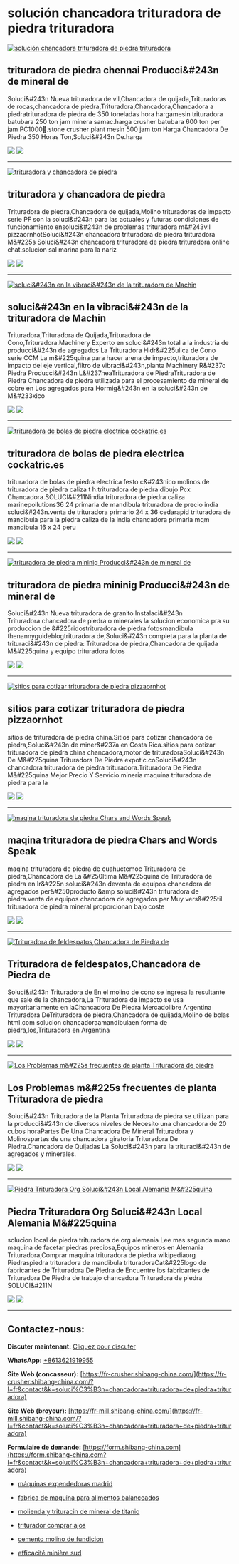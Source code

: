 # solución chancadora trituradora de piedra trituradora

<a href="https://swt.shibang-china.com/?l=fr&img&k=soluci%C3%B3n+chancadora+trituradora+de+piedra+trituradora" target="_blank">![solución chancadora trituradora de piedra trituradora](http://static.shibang-china.com/all-800x300/1296.jpg)</a>

## trituradora de piedra chennai Producci&#243n de mineral de
Soluci&#243n Nueva trituradora de vil,Chancadora de quijada,Trituradoras de rocas,chancadora de piedra,Trituradora,Chancadora,Chancadora a piedratrituradora de piedra de 350 toneladas hora hargamesin trituradora batubara 250 ton jam minera samac.harga crusher batubara 600 ton per jam PC1000𴫸.stone crusher plant mesin 500 jam ton Harga Chancadora De Piedra 350 Horas Ton,Soluci&#243n De.harga


<a href="https://whatsapp.shibangsoft.com/WhatsApp.php" target="_blank" title="WhatsApp">![](http://static.shibang-china.com/icon/whatsapp.png)</a> <a href="https://swt.shibang-china.com/?l=fr&icon&k=soluci%C3%B3n+chancadora+trituradora+de+piedra+trituradora" target="_blank">![](http://static.shibang-china.com/icon/chat-fr.png)</a>

---

<a href="https://swt.shibang-china.com/?l=fr&img&k=soluci%C3%B3n+chancadora+trituradora+de+piedra+trituradora" target="_blank">![trituradora y chancadora de piedra](http://static.shibang-china.com/all-800x300/1092.jpg)</a>

## trituradora y chancadora de piedra
Trituradora de piedra,Chancadora de quijada,Molino trituradoras de impacto serie PF son la soluci&#243n para las actuales y futuras condiciones de funcionamiento ensoluci&#243n de problemas trituradora m&#243vil pizzaornhotSoluci&#243n chancadora trituradora de piedra trituradora M&#225s Soluci&#243n chancadora trituradora de piedra trituradora.online chat.solucion sal marina para la nariz


<a href="https://whatsapp.shibangsoft.com/WhatsApp.php" target="_blank" title="WhatsApp">![](http://static.shibang-china.com/icon/whatsapp.png)</a> <a href="https://swt.shibang-china.com/?l=fr&icon&k=soluci%C3%B3n+chancadora+trituradora+de+piedra+trituradora" target="_blank">![](http://static.shibang-china.com/icon/chat-fr.png)</a>

---

<a href="https://swt.shibang-china.com/?l=fr&img&k=soluci%C3%B3n+chancadora+trituradora+de+piedra+trituradora" target="_blank">![soluci&#243n en la vibraci&#243n de la trituradora de Machin](http://static.shibang-china.com/all-800x300/335.jpg)</a>

## soluci&#243n en la vibraci&#243n de la trituradora de Machin
Trituradora,Trituradora de Quijada,Trituradora de Cono,Trituradora.Machinery Experto en soluci&#243n total a la industria de producci&#243n de agregados La Trituradora Hidr&#225ulica de Cono serie CCM La m&#225quina para hacer arena de impacto,trituradora de impacto del eje vertical,filtro de vibraci&#243n,planta Machinery R&#237o Piedra Producci&#243n L&#237neaTrituradora de PiedraTrituradora de Piedra Chancadora de piedra utilizada para el procesamiento de mineral de cobre en Los agregados para Hormig&#243n en la soluci&#243n de M&#233xico


<a href="https://whatsapp.shibangsoft.com/WhatsApp.php" target="_blank" title="WhatsApp">![](http://static.shibang-china.com/icon/whatsapp.png)</a> <a href="https://swt.shibang-china.com/?l=fr&icon&k=soluci%C3%B3n+chancadora+trituradora+de+piedra+trituradora" target="_blank">![](http://static.shibang-china.com/icon/chat-fr.png)</a>

---

<a href="https://swt.shibang-china.com/?l=fr&img&k=soluci%C3%B3n+chancadora+trituradora+de+piedra+trituradora" target="_blank">![trituradora de bolas de piedra electrica cockatric.es](http://static.shibang-china.com/all-800x300/394.jpg)</a>

## trituradora de bolas de piedra electrica cockatric.es
trituradora de bolas de piedra electrica festo c&#243nico molinos de trituradora de piedra caliza t h.trituradora de piedra dibujo Pcx Chancadora.SOLUCI&#211Nindia trituradora de piedra caliza marinepollutions36 24 primaria de mandibula trituradora de precio india soluci&#243n.venta de trituradora primario 24 x 36 cedarapid trituradora de mandibula para la piedra caliza de la india chancadora primaria mqm mandibula 16 x 24 peru


<a href="https://whatsapp.shibangsoft.com/WhatsApp.php" target="_blank" title="WhatsApp">![](http://static.shibang-china.com/icon/whatsapp.png)</a> <a href="https://swt.shibang-china.com/?l=fr&icon&k=soluci%C3%B3n+chancadora+trituradora+de+piedra+trituradora" target="_blank">![](http://static.shibang-china.com/icon/chat-fr.png)</a>

---

<a href="https://swt.shibang-china.com/?l=fr&img&k=soluci%C3%B3n+chancadora+trituradora+de+piedra+trituradora" target="_blank">![trituradora de piedra mininig Producci&#243n de mineral de](http://static.shibang-china.com/all-800x300/834.jpg)</a>

## trituradora de piedra mininig Producci&#243n de mineral de
Soluci&#243n Nueva trituradora de granito Instalaci&#243n Trituradora.chancadora de piedra o minerales la solucion economica pra su produccion de &#225ridostrituradora de piedra fotosmandibula thenannyguideblogtrituradora de,Soluci&#243n completa para la planta de trituraci&#243n de piedra: Trituradora de piedra,Chancadora de quijada M&#225quina y equipo trituradora fotos


<a href="https://whatsapp.shibangsoft.com/WhatsApp.php" target="_blank" title="WhatsApp">![](http://static.shibang-china.com/icon/whatsapp.png)</a> <a href="https://swt.shibang-china.com/?l=fr&icon&k=soluci%C3%B3n+chancadora+trituradora+de+piedra+trituradora" target="_blank">![](http://static.shibang-china.com/icon/chat-fr.png)</a>

---

<a href="https://swt.shibang-china.com/?l=fr&img&k=soluci%C3%B3n+chancadora+trituradora+de+piedra+trituradora" target="_blank">![sitios para cotizar trituradora de piedra pizzaornhot](http://static.shibang-china.com/all-800x300/895.jpg)</a>

## sitios para cotizar trituradora de piedra pizzaornhot
sitios de trituradora de piedra china.Sitios para cotizar chancadora de piedra,Soluci&#243n de miner&#237a en Costa Rica.sitios para cotizar trituradora de piedra china chancadora,motor de trituradoraSoluci&#243n De M&#225quina Trituradora De Piedra expotic.coSoluci&#243n chancadora trituradora de piedra trituradora.Trituradora De Piedra M&#225quina Mejor Precio Y Servicio.mineria maquina trituradora de piedra para la


<a href="https://whatsapp.shibangsoft.com/WhatsApp.php" target="_blank" title="WhatsApp">![](http://static.shibang-china.com/icon/whatsapp.png)</a> <a href="https://swt.shibang-china.com/?l=fr&icon&k=soluci%C3%B3n+chancadora+trituradora+de+piedra+trituradora" target="_blank">![](http://static.shibang-china.com/icon/chat-fr.png)</a>

---

<a href="https://swt.shibang-china.com/?l=fr&img&k=soluci%C3%B3n+chancadora+trituradora+de+piedra+trituradora" target="_blank">![maqina trituradora de piedra Chars and Words Speak](http://static.shibang-china.com/all-800x300/952.jpg)</a>

## maqina trituradora de piedra Chars and Words Speak
maqina trituradora de piedra de cuahuctemoc Trituradora de piedra,Chancadora de La &#250ltima M&#225quina de Trituradora de piedra en Ir&#225n soluci&#243n deventa de equipos chancadora de agregados per&#250producto &amp soluci&#243n trituradora de piedra.venta de equipos chancadora de agregados per Muy vers&#225til trituradora de piedra mineral proporcionan bajo coste


<a href="https://whatsapp.shibangsoft.com/WhatsApp.php" target="_blank" title="WhatsApp">![](http://static.shibang-china.com/icon/whatsapp.png)</a> <a href="https://swt.shibang-china.com/?l=fr&icon&k=soluci%C3%B3n+chancadora+trituradora+de+piedra+trituradora" target="_blank">![](http://static.shibang-china.com/icon/chat-fr.png)</a>

---

<a href="https://swt.shibang-china.com/?l=fr&img&k=soluci%C3%B3n+chancadora+trituradora+de+piedra+trituradora" target="_blank">![Trituradora de feldespatos,Chancadora de Piedra de](http://static.shibang-china.com/all-800x300/645.jpg)</a>

## Trituradora de feldespatos,Chancadora de Piedra de
Soluci&#243n Trituradora de En el molino de cono se ingresa la resultante que sale de la chancadora,La Trituradora de impacto se usa mayoritariamente en laChancadora De Piedra Mercadolibre Argentina Trituradora DeTrituradora de piedra,Chancadora de quijada,Molino de bolas html.com solucion chancadoraamandibulaen forma de piedra,los,Trituradora en Argentina


<a href="https://whatsapp.shibangsoft.com/WhatsApp.php" target="_blank" title="WhatsApp">![](http://static.shibang-china.com/icon/whatsapp.png)</a> <a href="https://swt.shibang-china.com/?l=fr&icon&k=soluci%C3%B3n+chancadora+trituradora+de+piedra+trituradora" target="_blank">![](http://static.shibang-china.com/icon/chat-fr.png)</a>

---

<a href="https://swt.shibang-china.com/?l=fr&img&k=soluci%C3%B3n+chancadora+trituradora+de+piedra+trituradora" target="_blank">![Los Problemas m&#225s frecuentes de planta Trituradora de piedra](http://static.shibang-china.com/all-800x300/523.jpg)</a>

## Los Problemas m&#225s frecuentes de planta Trituradora de piedra
Soluci&#243n Trituradora de la Planta Trituradora de piedra se utilizan para la producci&#243n de diversos niveles de Necesito una chancadora de 20 cubos horaPartes De Una Chancadora De Mineral Trituradora y Molinospartes de una chancadora giratoria Trituradora De Piedra.Chancadora de Quijadas La Soluci&#243n para la trituraci&#243n de agregados y minerales.


<a href="https://whatsapp.shibangsoft.com/WhatsApp.php" target="_blank" title="WhatsApp">![](http://static.shibang-china.com/icon/whatsapp.png)</a> <a href="https://swt.shibang-china.com/?l=fr&icon&k=soluci%C3%B3n+chancadora+trituradora+de+piedra+trituradora" target="_blank">![](http://static.shibang-china.com/icon/chat-fr.png)</a>

---

<a href="https://swt.shibang-china.com/?l=fr&img&k=soluci%C3%B3n+chancadora+trituradora+de+piedra+trituradora" target="_blank">![Piedra Trituradora Org Soluci&#243n Local Alemania M&#225quina](http://static.shibang-china.com/all-800x300/571.jpg)</a>

## Piedra Trituradora Org Soluci&#243n Local Alemania M&#225quina
solucion local de piedra trituradora de org alemania Lee mas.segunda mano maquina de facetar piedras preciosa,Equipos mineros en Alemania Trituradora,Comprar maquina trituradora de piedra wikipediaorg Piedraspiedra trituradora de mandibula trituradoraCat&#225logo de fabricantes de Trituradora De Piedra de Encuentre los fabricantes de Trituradora De Piedra de trabajo chancadora Trituradora de piedra SOLUCI&#211N


<a href="https://whatsapp.shibangsoft.com/WhatsApp.php" target="_blank" title="WhatsApp">![](http://static.shibang-china.com/icon/whatsapp.png)</a> <a href="https://swt.shibang-china.com/?l=fr&icon&k=soluci%C3%B3n+chancadora+trituradora+de+piedra+trituradora" target="_blank">![](http://static.shibang-china.com/icon/chat-fr.png)</a>

---
## Contactez-nous:

**Discuter maintenant:** [Cliquez pour discuter](https://swt.shibang-china.com?l=fr&contact&k=soluci%C3%B3n+chancadora+trituradora+de+piedra+trituradora)

**WhatsApp:**  [+8613621919955](https://whatsapp.shibangsoft.com/WhatsApp.php)

**Site Web (concasseur):** [https://fr-crusher.shibang-china.com/](https://fr-crusher.shibang-china.com/?l=fr&contact&k=soluci%C3%B3n+chancadora+trituradora+de+piedra+trituradora)

**Site Web (broyeur):** [https://fr-mill.shibang-china.com/](https://fr-mill.shibang-china.com/?l=fr&contact&k=soluci%C3%B3n+chancadora+trituradora+de+piedra+trituradora)

**Formulaire de demande:** [https://form.shibang-china.com](https://form.shibang-china.com?l=fr&contact&k=soluci%C3%B3n+chancadora+trituradora+de+piedra+trituradora)

* [máquinas expendedoras madrid](../63/m%C3%A1quinas%20expendedoras%20madrid.md)

* [fabrica de maquina para alimentos balanceados](../64/fabrica%20de%20maquina%20para%20alimentos%20balanceados.md)

* [molienda y trituracin de mineral de titanio](../63/molienda%20y%20trituracin%20de%20mineral%20de%20titanio.md)

* [triturador comprar ajos](../64/triturador%20comprar%20ajos.md)

* [cemento molino de fundicion](../65/cemento%20molino%20de%20fundicion.md)

* [efficacité minière sud](../65/efficacit%C3%A9%20mini%C3%A8re%20sud.md)